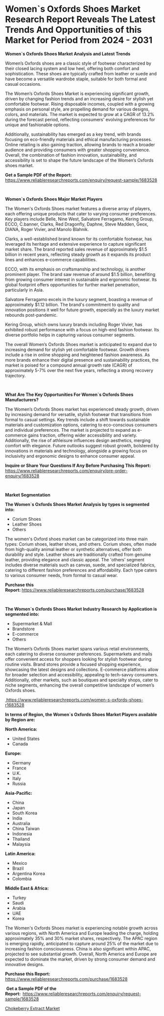<p><h1>Women`s Oxfords Shoes Market Research Report Reveals The Latest Trends And Opportunities of this Market for Period from 2024 - 2031</h1></p><p><strong>Women`s Oxfords Shoes Market Analysis and Latest Trends</strong></p>
<p><p>Women’s Oxfords shoes are a classic style of footwear characterized by their closed lacing system and low heel, offering both comfort and sophistication. These shoes are typically crafted from leather or suede and have become a versatile wardrobe staple, suitable for both formal and casual occasions.</p><p>The Women’s Oxfords Shoes Market is experiencing significant growth, driven by changing fashion trends and an increasing desire for stylish yet comfortable footwear. Rising disposable incomes, coupled with a growing emphasis on personal style, are propelling demand for various designs, colors, and materials. The market is expected to grow at a CAGR of 13.2% during the forecast period, reflecting consumers' evolving preferences for unique and fashionable options.</p><p>Additionally, sustainability has emerged as a key trend, with brands focusing on eco-friendly materials and ethical manufacturing processes. Online retailing is also gaining traction, allowing brands to reach a broader audience and providing consumers with greater shopping convenience. Overall, the combination of fashion innovation, sustainability, and accessibility is set to shape the future landscape of the Women’s Oxfords shoes market.</p></p>
<p><strong>Get a Sample PDF of the Report:&nbsp;</strong> <a href="https://www.reliableresearchreports.com/enquiry/request-sample/1683528?utm_campaign=38&utm_medium=2&utm_source=Github&utm_content=ia&utm_term=30122024&utm_id=womens-oxfords-shoes">https://www.reliableresearchreports.com/enquiry/request-sample/1683528</a></p>
<p>&nbsp;</p>
<p><strong>Women`s Oxfords Shoes Major Market Players</strong></p>
<p><p>The Women's Oxfords Shoes market features a diverse array of players, each offering unique products that cater to varying consumer preferences. Key players include Belle, Nine West, Salvatore Ferragamo, Kering Group, ECCO, C.banner, Clarks, Red Dragonfly, Daphne, Steve Madden, Geox, DIANA, Roger Vivier, and Manolo Blahnik. </p><p>Clarks, a well-established brand known for its comfortable footwear, has leveraged its heritage and extensive experience to capture significant market share. The brand reported sales revenue of approximately $1.5 billion in recent years, reflecting steady growth as it expands its product lines and enhances e-commerce capabilities.</p><p>ECCO, with its emphasis on craftsmanship and technology, is another prominent player. The brand saw revenue of around $1.5 billion, benefiting from growing consumer interest in sustainable and ergonomic footwear. Its global footprint offers opportunities for further market penetration, particularly in Asia.</p><p>Salvatore Ferragamo excels in the luxury segment, boasting a revenue of approximately $1.12 billion. The brand's commitment to quality and innovation positions it well for future growth, especially as the luxury market rebounds post-pandemic.</p><p>Kering Group, which owns luxury brands including Roger Vivier, has exhibited robust performance with a focus on high-end fashion footwear. Its diverse portfolio helps in capturing various consumer segments.</p><p>The overall Women’s Oxfords Shoes market is anticipated to expand due to increasing demand for stylish yet comfortable footwear. Growth drivers include a rise in online shopping and heightened fashion awareness. As more brands enhance their digital presence and sustainability practices, the market is poised for a compound annual growth rate (CAGR) of approximately 5-7% over the next five years, reflecting a strong recovery trajectory.</p></p>
<p>&nbsp;</p>
<p><strong>What Are The Key Opportunities For Women`s Oxfords Shoes Manufacturers?</strong></p>
<p><p>The Women’s Oxfords Shoes market has experienced steady growth, driven by increasing demand for versatile, stylish footwear that transitions from formal to casual settings. Key trends include a shift towards sustainable materials and customization options, catering to eco-conscious consumers and individual preferences. The market is projected to expand as e-commerce gains traction, offering wider accessibility and variety. Additionally, the rise of athleisure influences design aesthetics, merging comfort with elegance. Future outlooks suggest robust growth, bolstered by innovations in materials and technology, alongside a growing focus on inclusivity and ergonomic designs to enhance consumer appeal.</p></p>
<p><strong>Inquire or Share Your Questions If Any Before Purchasing This Report:</strong> <a href="https://www.reliableresearchreports.com/enquiry/pre-order-enquiry/1683528?utm_campaign=38&utm_medium=2&utm_source=Github&utm_content=ia&utm_term=30122024&utm_id=womens-oxfords-shoes">https://www.reliableresearchreports.com/enquiry/pre-order-enquiry/1683528</a></p>
<p>&nbsp;</p>
<p><strong>Market Segmentation</strong></p>
<p><strong>The Women`s Oxfords Shoes Market Analysis by types is segmented into:</strong></p>
<p><ul><li>Corium Shoes</li><li>Leather Shoes</li><li>Others</li></ul></p>
<p><p>The women's Oxford shoes market can be categorized into three main types: Corium shoes, leather shoes, and others. Corium shoes, often made from high-quality animal leather or synthetic alternatives, offer both durability and style. Leather shoes are traditionally crafted from genuine leather, providing elegance and classic appeal. The 'others' segment includes diverse materials such as canvas, suede, and specialized fabrics, catering to different fashion preferences and affordability. Each type caters to various consumer needs, from formal to casual wear.</p></p>
<p><strong>Purchase this Report:&nbsp;</strong><a href="https://www.reliableresearchreports.com/purchase/1683528?utm_campaign=38&utm_medium=2&utm_source=Github&utm_content=ia&utm_term=30122024&utm_id=womens-oxfords-shoes">https://www.reliableresearchreports.com/purchase/1683528</a></p>
<p>&nbsp;</p>
<p><strong>The Women`s Oxfords Shoes Market Industry Research by Application is segmented into:</strong></p>
<p><ul><li>Supermarket & Mall</li><li>Brandstore</li><li>E-commerce</li><li>Others</li></ul></p>
<p><p>The Women’s Oxfords Shoes market spans various retail environments, each catering to diverse consumer preferences. Supermarkets and malls offer convenient access for shoppers looking for stylish footwear during routine visits. Brand stores provide a focused shopping experience, showcasing the latest designs and collections. E-commerce platforms allow for broader selection and accessibility, appealing to tech-savvy consumers. Additionally, other markets, such as boutiques and specialty shops, cater to niche segments, enhancing the overall competitive landscape of women’s Oxfords shoes.</p></p>
<p><a href="https://www.reliableresearchreports.com/women-s-oxfords-shoes-r1683528?utm_campaign=38&utm_medium=2&utm_source=Github&utm_content=ia&utm_term=30122024&utm_id=womens-oxfords-shoes">&nbsp;https://www.reliableresearchreports.com/women-s-oxfords-shoes-r1683528</a></p>
<p><strong>In terms of Region, the Women`s Oxfords Shoes Market Players available by Region are:</strong></p>
<p>
    <p> <strong> North America: </strong>
        <ul>
            <li>United States</li>
            <li>Canada</li>
        </ul>
        </p> 
    <p> <strong> Europe: </strong>
        <ul>
            <li>Germany</li>
            <li>France</li>
            <li>U.K.</li>
            <li>Italy</li>
            <li>Russia</li>
        </ul>
        </p> 
    <p> <strong> Asia-Pacific: </strong>
        <ul>
            <li>China</li>
            <li>Japan</li>
            <li>South Korea</li>
            <li>India</li>
            <li>Australia</li>
            <li>China Taiwan</li>
            <li>Indonesia</li>
            <li>Thailand</li>
            <li>Malaysia</li>
        </ul>
        </p> 
    <p> <strong> Latin America: </strong>
        <ul>
            <li>Mexico</li>
            <li>Brazil</li>
            <li>Argentina Korea</li>
            <li>Colombia</li>
        </ul>
        </p> 
    <p> <strong> Middle East & Africa: </strong>
        <ul>
            <li>Turkey</li>
            <li>Saudi</li>
            <li>Arabia</li>
            <li>UAE</li>
            <li>Korea</li>
        </ul>
    </p>
    </p>
<p><p>The Women's Oxfords Shoes market is experiencing notable growth across various regions, with North America and Europe leading the charge, holding approximately 35% and 30% market shares, respectively. The APAC region is emerging rapidly, anticipated to capture around 25% of the market due to increasing fashion consciousness. China is also significant within APAC, projected to see substantial growth. Overall, North America and Europe are expected to dominate the market, driven by strong consumer demand and innovative designs.</p></p>
<p><strong>Purchase this Report: </strong><a href="https://www.reliableresearchreports.com/purchase/1683528?utm_campaign=38&utm_medium=2&utm_source=Github&utm_content=ia&utm_term=30122024&utm_id=womens-oxfords-shoes">https://www.reliableresearchreports.com/purchase/1683528</a></p>
<p>&nbsp;<strong>Get a Sample PDF of the Report:&nbsp;&nbsp;</strong><a href="https://www.reliableresearchreports.com/enquiry/request-sample/1683528?utm_campaign=38&utm_medium=2&utm_source=Github&utm_content=ia&utm_term=30122024&utm_id=womens-oxfords-shoes">https://www.reliableresearchreports.com/enquiry/request-sample/1683528</a></p>
<p><strong></strong></p>
<p><p><a href="https://github.com/hartsockdonnette82/Market-Research-Report-List-1/blob/main/chokeberry-extract-market.md?utm_campaign=38&utm_medium=2&utm_source=Github&utm_content=ia&utm_term=30122024&utm_id=womens-oxfords-shoes">Chokeberry Extract Market</a></p></p>